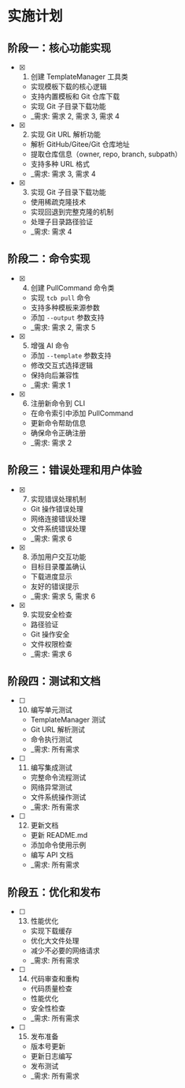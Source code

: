 # 实施计划

## 阶段一：核心功能实现

- [x] 1. 创建 TemplateManager 工具类
  - 实现模板下载的核心逻辑
  - 支持内置模板和 Git 仓库下载
  - 实现 Git 子目录下载功能
  - _需求: 需求 2, 需求 3, 需求 4

- [x] 2. 实现 Git URL 解析功能
  - 解析 GitHub/Gitee/Git 仓库地址
  - 提取仓库信息（owner, repo, branch, subpath）
  - 支持多种 URL 格式
  - _需求: 需求 3, 需求 4

- [x] 3. 实现 Git 子目录下载功能
  - 使用稀疏克隆技术
  - 实现回退到完整克隆的机制
  - 处理子目录路径验证
  - _需求: 需求 4

## 阶段二：命令实现

- [x] 4. 创建 PullCommand 命令类
  - 实现 `tcb pull` 命令
  - 支持多种模板来源参数
  - 添加 `--output` 参数支持
  - _需求: 需求 2, 需求 5

- [x] 5. 增强 AI 命令
  - 添加 `--template` 参数支持
  - 修改交互式选择逻辑
  - 保持向后兼容性
  - _需求: 需求 1

- [x] 6. 注册新命令到 CLI
  - 在命令索引中添加 PullCommand
  - 更新命令帮助信息
  - 确保命令正确注册
  - _需求: 需求 2

## 阶段三：错误处理和用户体验

- [x] 7. 实现错误处理机制
  - Git 操作错误处理
  - 网络连接错误处理
  - 文件系统错误处理
  - _需求: 需求 6

- [x] 8. 添加用户交互功能
  - 目标目录覆盖确认
  - 下载进度显示
  - 友好的错误提示
  - _需求: 需求 5, 需求 6

- [x] 9. 实现安全检查
  - 路径验证
  - Git 操作安全
  - 文件权限检查
  - _需求: 需求 6

## 阶段四：测试和文档

- [ ] 10. 编写单元测试
  - TemplateManager 测试
  - Git URL 解析测试
  - 命令执行测试
  - _需求: 所有需求

- [ ] 11. 编写集成测试
  - 完整命令流程测试
  - 网络异常测试
  - 文件系统操作测试
  - _需求: 所有需求

- [ ] 12. 更新文档
  - 更新 README.md
  - 添加命令使用示例
  - 编写 API 文档
  - _需求: 所有需求

## 阶段五：优化和发布

- [ ] 13. 性能优化
  - 实现下载缓存
  - 优化大文件处理
  - 减少不必要的网络请求
  - _需求: 所有需求

- [ ] 14. 代码审查和重构
  - 代码质量检查
  - 性能优化
  - 安全性检查
  - _需求: 所有需求

- [ ] 15. 发布准备
  - 版本号更新
  - 更新日志编写
  - 发布测试
  - _需求: 所有需求
